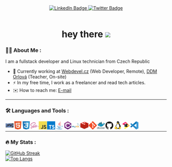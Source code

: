 <div class="header" align="center">
  <div id="badges">
    <a href="https://www.linkedin.com/in/viktor-%C4%8Dier%C5%88ava-793758234/">
      <img src="https://img.shields.io/badge/LinkedIn-blue?style=for-the-badge&logo=linkedin&logoColor=white" alt="LinkedIn Badge"/>
    </a>
    <a href="https://twitter.com/v_ciernava">
      <img src="https://img.shields.io/badge/Twitter-blue?style=for-the-badge&logo=twitter&logoColor=white" alt="Twitter Badge"/>
    </a>
  </div>
  <img src="https://komarev.com/ghpvc/?username=vciernava&style=flat-square&color=blue" alt=""/>
  <h1>
    hey there
    <img src="https://media.giphy.com/media/hvRJCLFzcasrR4ia7z/giphy.gif" width="30px"/>
  </h1>
</div>

### 👨‍💻 About Me :
I am a fullstack developer and Linux technician from Czech Republic
- 💼 Currently working at [Webdevel.cz](https://webdevel.cz/) (Web Developer, Remote), [DDM Orlová](https://www.ddmorlova.cz/) (Teacher, On-site)
- ⚡ In my free time, I work as a freelancer and read tech articles.
- ✉️ How to reach me: [E-mail](mailto://kontakt@viktorciernava.eu)
---

### 🛠️ Languages and Tools :
<div>
  <img align="left" alt="PHP" width="26px" src="https://raw.githubusercontent.com/devicons/devicon/master/icons/php/php-original.svg" />
  <img align="left" alt="HTML5" width="26px" src="https://raw.githubusercontent.com/devicons/devicon/master/icons/html5/html5-original.svg" />
  <img align="left" alt="CSS3" width="26px" src="https://raw.githubusercontent.com/devicons/devicon/master/icons/css3/css3-original.svg" />
  <img align="left" alt="SASS" width="26px" src="https://raw.githubusercontent.com/devicons/devicon/master/icons/sass/sass-original.svg" />
  <img align="left" alt="JavaScript" width="26px" src="https://raw.githubusercontent.com/devicons/devicon/master/icons/javascript/javascript-original.svg" />
  <img align="left" alt="TypeScript" width="26px" src="https://raw.githubusercontent.com/devicons/devicon/master/icons/typescript/typescript-original.svg" />
  <img align="left" alt="Java" width="26px" src="https://raw.githubusercontent.com/devicons/devicon/master/icons/java/java-original.svg" />
  <img align="left" alt="C#" width="26px" src="https://raw.githubusercontent.com/devicons/devicon/master/icons/csharp/csharp-original.svg" />
  <img align="left" alt="MySQL" width="26px" src="https://raw.githubusercontent.com/devicons/devicon/master/icons/mysql/mysql-original-wordmark.svg" />
  <img align="left" alt="Redis" width="26px" src="https://raw.githubusercontent.com/devicons/devicon/master/icons/redis/redis-original.svg" />
  <img align="left" alt="Git" width="26px" src="https://raw.githubusercontent.com/devicons/devicon/master/icons/git/git-original.svg" />
  <img align="left" alt="Docker" width="26px" src="https://raw.githubusercontent.com/devicons/devicon/master/icons/docker/docker-original-wordmark.svg" />
  <img align="left" alt="GitHub" width="26px" src="https://raw.githubusercontent.com/devicons/devicon/master/icons/github/github-original.svg" />
  <img align="left" alt="Linux" width="26px" src="https://raw.githubusercontent.com/devicons/devicon/master/icons/linux/linux-original.svg" />
  <img align="left" alt="JetBrains" width="26px" src="https://raw.githubusercontent.com/devicons/devicon/master/icons/jetbrains/jetbrains-original.svg" />
  <img align="left" alt="Visual Studio Code" width="26px" src="https://raw.githubusercontent.com/devicons/devicon/master/icons/vscode/vscode-original.svg" />
</div><br />


---

### 🔥 My Stats :
[![GitHub Streak](http://github-readme-streak-stats.herokuapp.com?user=vciernava&theme=dark&background=000000)](https://git.io/streak-stats)<br />
[![Top Langs](https://github-readme-stats.vercel.app/api/top-langs/?username=vciernava&layout=compact&theme=vision-friendly-dark&PAT_1=true)](https://github.com/anuraghazra/github-readme-stats)
